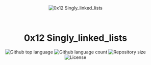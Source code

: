 <div align="center" id="top"> 
  <img src="./.github/app.gif" alt="0x12 Singly_linked_lists" />

  &#xa0;

  <!-- <a href="https://0x12singly_linked_lists.netlify.app">Demo</a> -->
</div>

<h1 align="center">0x12 Singly_linked_lists</h1>

<p align="center">
  <img alt="Github top language" src="https://img.shields.io/github/languages/top/{{YOUR_GITHUB_USERNAME}}/0x12-singly_linked_lists?color=56BEB8">

  <img alt="Github language count" src="https://img.shields.io/github/languages/count/{{YOUR_GITHUB_USERNAME}}/0x12-singly_linked_lists?color=56BEB8">

  <img alt="Repository size" src="https://img.shields.io/github/repo-size/{{YOUR_GITHUB_USERNAME}}/0x12-singly_linked_lists?color=56BEB8">

  <img alt="License" src="https://img.shields.io/github/license/{{YOUR_GITHUB_USERNAME}}/0x12-singly_linked_lists?color=56BEB8">

  <!-- <img alt="Github issues" src="https://img.shields.io/github/issues/{{YOUR_GITHUB_USERNAME}}/0x12-singly_linked_lists?color=56BEB8" /> -->

  <!-- <img alt="Github forks" src="https://img.shields.io/github/forks/{{YOUR_GITHUB_USERNAME}}/0x12-singly_linked_lists?color=56BEB8" /> -->

  <!-- <img alt="Github stars" src="https://img.shields.io/github/stars/{{YOUR_GITHUB_USERNAME}}/0x12-singly_linked_lists?color=56BEB8" /> -->
</p>

<!-- Status -->

<!-- <h4 align="center"> 
	🚧  0x12 Singly_linked_lists 🚀 Under construction...  🚧
</h4> 

<hr> -->

